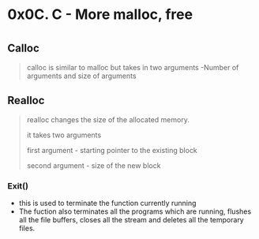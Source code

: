 # 0x0C. C - More malloc, free
#
## Calloc

> calloc is similar to malloc but takes in two arguments -Number of arguments and size of arguments
>
## Realloc

> realloc changes the size of the allocated memory.
>
> it takes two arguments
>
> first argument - starting pointer to the existing block
>
> second argument - size of the new block
>
### Exit()

* this is used to terminate the function currently running
* The fuction also terminates all the programs which are running, flushes all the file buffers, closes all the stream and deletes all the temporary files.
